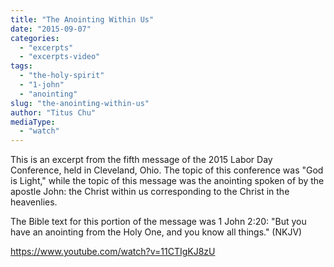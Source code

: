 ```yaml
---
title: "The Anointing Within Us"
date: "2015-09-07"
categories: 
  - "excerpts"
  - "excerpts-video"
tags: 
  - "the-holy-spirit"
  - "1-john"
  - "anointing"
slug: "the-anointing-within-us"
author: "Titus Chu"
mediaType: 
  - "watch"
---
```


This is an excerpt from the fifth message of the 2015 Labor Day Conference, held in Cleveland, Ohio. The topic of this conference was "God is Light," while the topic of this message was the anointing spoken of by the apostle John: the Christ within us corresponding to the Christ in the heavenlies.

The Bible text for this portion of the message was 1 John 2:20: "But you have an anointing from the Holy One, and you know all things." (NKJV)

https://www.youtube.com/watch?v=11CTIgKJ8zU
